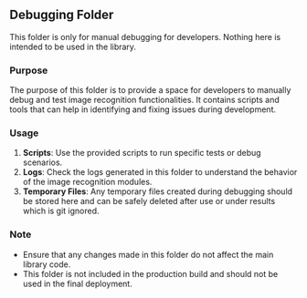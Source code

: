 ## Debugging Folder

This folder is only for manual debugging for developers. Nothing here is intended to be used in the library.

### Purpose

The purpose of this folder is to provide a space for developers to manually debug and test image recognition functionalities. It contains scripts and tools that can help in identifying and fixing issues during development.

### Usage

1. **Scripts**: Use the provided scripts to run specific tests or debug scenarios.
2. **Logs**: Check the logs generated in this folder to understand the behavior of the image recognition modules.
3. **Temporary Files**: Any temporary files created during debugging should be stored here and can be safely deleted after use or under results which is git ignored.

### Note

- Ensure that any changes made in this folder do not affect the main library code.
- This folder is not included in the production build and should not be used in the final deployment.